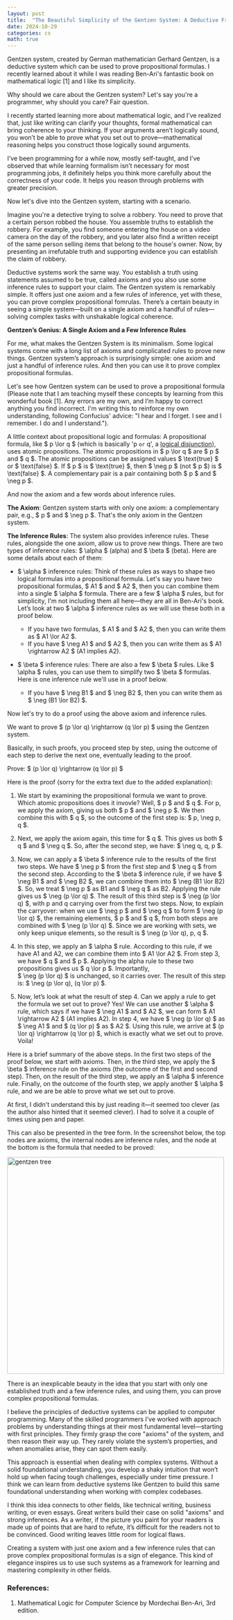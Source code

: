 ```yaml
---
layout: post
title:  "The Beautiful Simplicity of the Gentzen System: A Deductive Framework"
date: 2024-10-29
categories: cs
math: true
---
```


Gentzen system, created by German mathematician Gerhard Gentzen, is a deductive system which
can be used to prove propositional formulas. I recently learned about it while I was reading Ben-Ari's fantastic book on mathematical logic [1] and I like its simplicity.  

Why should we care about the Gentzen system? Let's say you're a programmer, why should you care? Fair question. 

I recently started learning more about mathematical logic, and I’ve realized that, just like writing can clarify your thoughts, formal mathematical can bring coherence to your thinking. If your arguments aren’t logically sound, you won’t be able to prove what you set out to prove—mathematical reasoning helps you construct those logically sound arguments.

I’ve been programming for a while now, mostly self-taught, and I’ve observed that while learning formalism isn’t necessary 
for most programming jobs, it definitely helps you think more carefully about the correctness 
of your code. It helps you reason through problems with greater precision.

Now let's dive into the Gentzen system, starting with a scenario.

Imagine you're a detective trying to solve a robbery. You need to prove that a certain person robbed the house. 
You assemble truths to establish the robbery. For example, you find someone entering the house on a video camera 
on the day of the robbery, and you later also find a written receipt of the same person selling items that belong 
to the house's owner. Now, by presenting an irrefutable truth and supporting evidence you can establish the claim of robbery.

Deductive systems work the same way. You establish a truth using statements assumed to be true, called axioms and you 
also use some inference rules to support your claim. The Gentzen system is remarkably simple. It offers just one axiom and a few rules of 
inference, yet with these, you can prove complex propositional fomrulas. There’s a certain beauty in seeing a 
simple system—built on a single axiom and a handful of rules—solving complex tasks with unshakable logical coherence.

**Gentzen’s Genius: A Single Axiom and a Few Inference Rules**

For me, what makes the Gentzen System is its minimalism. Some logical systems come with a long list of axioms 
and complicated rules to prove new things. Gentzen system’s approach is surprisingly simple: one axiom and just
 a handful of inference rules. And then you can use it to prove complex propositional formulas.

Let's see how Gentzen system can be used to prove a propositional formula 
(Please note that I am teaching myself these concepts by learning from this wonderful book [1]. 
Any errors are my own, and I’m happy to correct anything you find incorrect. I'm writing this to reinforce my own understanding, 
following Confucius' advice: "I hear and I forget. I see and I remember. I do and I understand.").

A little context about propositional logic and formulas: A propositional formula, like $ p \lor q $ (which is 
basically 'p `or` q', a [logical disjunction](https://en.wikipedia.org/wiki/Logical_disjunction)), uses atomic propositions. 
The atomic propositions in $ p \lor q $ are $ p $ and $ q $. The atomic propositions can be assigned values $ \text{true} $ or $ \text{false} $. 
If $ p $ is $ \text{true} $, then $ \neg p $ (not $ p $) is $ \text{false} $. A complementary pair is a pair containing both $ p $ and $ \neg p $.

And now the axiom and a few words about inference rules. 

**The Axiom**: Gentzen system starts with only one axiom: a complementary pair, e.g., $ p $ and $ \neg p $. That's the only axiom in the Gentzen system. 

**The Inference Rules**: The system also provides inference rules. These rules, alongside the one axiom, allow us to prove new things. 
There are two types of inference rules: $ \alpha $ (alpha) and $ \beta $ (beta). Here are some details about each of them:

- $ \alpha $ inference rules: Think of these rules as ways to shape two logical formulas into a propositional formula. 
Let's say you have two propositional formulas, $ A1 $ and $ A2 $, then you can combine them into a single $ \alpha $ formula. 
There are a few $ \alpha $ rules, but for simplicity, I'm not including them all here—they are all in Ben-Ari's book. 
Let’s look at two $ \alpha $ inference rules as we will use these both in a proof below. 

    - If you have two formulas, $ A1 $ and $ A2 $, then you can write them as $ A1 \lor A2 $. 
    - If you have $ \neg A1 $ and $ A2 $, then you can write them as $ A1 \rightarrow A2 $ (A1 implies A2).


- $ \beta $ inference rules: There are also a few $ \beta $ rules. Like $ \alpha $ rules, you can use them to simplify 
two $ \beta $ formulas. Here is one inference rule we'll use in a proof below. 
    - If you have $ \neg B1 $ and $ \neg B2 $, then you can write them as $ \neg (B1 \lor B2) $.

Now let's try to do a proof using the above axiom and inference rules.

We want to prove $ (p \lor q) \rightarrow (q \lor p) $ using the Gentzen system.

Basically, in such proofs, you proceed step by step, using the outcome of each step to derive the next one, eventually leading to the proof.

Prove: $ (p \lor q) \rightarrow (q \lor p) $

Here is the proof (sorry for the extra text due to the added explanation):

1. We start by examining the propositional formula we want to prove. Which atomic propositions does it invovle? Well, $ p $ and $ q $. 
For p, we apply the axiom, giving us both $ p $ and $ \neg p $. We then combine this with $ q $, so the outcome of the first step is: $ p, \neg p, q $.


2. Next, we apply the axiom again, this time for $ q $. This gives us both $ q $ and $ \neg q $. So, after the second step, we have: $ \neg q, q, p $.

3. Now, we can apply a $ \beta $ inference rule to the results of the first two steps. We have $ \neg p $ from the first step and $ \neg q $ 
from the second step. According to the $ \beta $ inference rule, if we have $ \neg B1 $ and $ \neg B2 $, we can combine them into $ \neg (B1 \lor B2) $. 
So, we treat $ \neg p $ as B1 and $ \neg q $ as B2. Applying the rule gives us $ \neg (p \lor q) $. The result of this third step is $ \neg (p \lor q) $, with p and q carrying over from the first two steps. Now, to explain the carryover: when we use $ \neg p $ and $ \neg q $ to 
form $ \neg (p \lor q) $, the remaining elements, $ p $ and $ q $, from both steps are combined with $ \neg (p \lor q) $. Since we are working with sets, 
we only keep unique elements, so the result is $ \neg (p \lor q), p, q $.


4. In this step, we apply an $ \alpha $ rule. According to this rule, if we have A1 and A2, we can combine them into $ A1 \lor A2 $. 
From step 3, we have $ q $ and $ p $. Applying the alpha rule to these two propositions gives us $ q \lor p $. Importantly,  
 $ \neg (p \lor q) $ is unchanged, so it carries over. The result of this step is: $ \neg (p \lor q), (q \lor p) $.

5. Now, let’s look at what the result of step 4. Can we apply a rule to get the formula we set out to prove? Yes! We can use another $ \alpha $ rule, 
which says if we have $ \neg A1 $ and $ A2 $, we can form $ A1 \rightarrow A2 $ (A1 implies A2). In step 4, we have $ \neg (p \lor q) $ 
as $ \neg A1 $ and $ (q \lor p) $ as $ A2 $. Using this rule, we arrive at $ (p \lor q) \rightarrow (q \lor p) $, which is exactly what we set out to prove. Voila!

Here is a brief summary of the above steps. In the first two steps of the proof below, we start with axioms. Then, in the third step, we apply the $ \beta $ inference rule on the axioms (the outcome of the first and second step). Then, on the result of the third step, we apply an $ \alpha $ inference rule. Finally, on the outcome of the fourth step, we apply another $ \alpha $ rule, and we are be able to prove what we set out to prove.

At first, I didn't understand this by just reading it—it seemed too clever (as the author also hinted that it seemed clever). I had to solve it a couple of times using pen and paper.

This can also be presented in the tree form. In the screenshot below, the top nodes are axioms, the internal nodes are inference rules, and the node at the bottom is the formula that needed to be proved:

<img loading="lazy" src="{{ site.baseurl }}/images/gentzen_tree.png" alt="gentzen tree" width="500" />

There is an inexplicable beauty in the idea that you start with only one established truth and a few inference rules, and using them, you can prove complex propositional formulas.

I believe the principles of deductive systems can be applied to computer programming. Many of the skilled programmers 
I’ve worked with approach problems by understanding things at their most fundamental level—starting with first principles. 
They firmly grasp the core "axioms" of the system, and then reason their way up. They rarely violate the system’s properties, 
and when anomalies arise, they can spot them easily.

This approach is essential when dealing with complex systems. Without a solid foundational understanding, 
you develop a shaky intuition that won’t hold up when facing tough challenges, especially under time pressure. I think we 
can learn from deductive systems like Gentzen to build this same foundational understanding when working with complex codebases.

I think this idea connects to other fields, like technical writing, business writing, or even essays. Great writers build their case 
on solid "axioms" and strong inferences. As a writer, if the picture you paint for your readers is made up of points that are hard 
to refute, it’s difficult for the readers not to be convinced. Good writing leaves little room for logical flaws.  

Creating a system with just one axiom and a few inference rules that can prove complex propositional formulas is a sign of elegance. This kind of elegance inspires us to use such systems 
as a framework for learning and mastering complexity in other fields.

### References:

1. Mathematical Logic for Computer Science by Mordechai Ben-Ari, 3rd edition.
